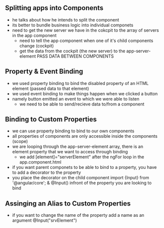 ## Splitting apps into Components
- he talks about how he intends to split the component
- its better to bundle business logic into individual componets
- need to get the new server we have in the cokcpit to the array of servers in the app component
  - need to tell the app component when one of it's child components change (cockpit)
  - get the data from the cockpit (the new server) to the app-server-element
  PASS DATA BETWEEN COMPONENTS

## Property & Event Binding
- we used property binding to bind the disabled property of an HTML element (passed data to that element)
- we used event binding to make things happen when we clicked a button
 - namely button emitted an event to which we were able to listen
    - we need to be able to send/recieve data to/from a component

## Binding to Custom Properties
- we can use property binding to bind to our own components
- all properties of components are only accessible inside the components (scope)
- we are looping through the app-server-element array, there is an element property that we want to access through binding
  - we add [element]="serverElement" after the ngFor loop in the app.component.html
- if you want parent componets to be able to bind to a property, you have to add a decorator to the property
- you place the decorator on the child component import {Input} from '@angular/core'; & @Input() infront of the property you are looking to bind

## Assinging an Alias to Custom Properties
- if you want to change the name of the property add a name as an argument @Input("srvElement")
